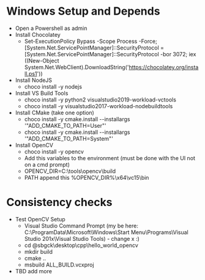 # Windows Setup and Depends

- Open a Powershell as admin
- Install Chocolatey
  - Set-ExecutionPolicy Bypass -Scope Process -Force; [System.Net.ServicePointManager]::SecurityProtocol = [System.Net.ServicePointManager]::SecurityProtocol -bor 3072; iex ((New-Object System.Net.WebClient).DownloadString('https://chocolatey.org/install.ps1'))
- Install NodeJS
  - choco install -y nodejs
- Install VS Build Tools
  - choco install -y python2 visualstudio2019-workload-vctools
  - choco install -y visualstudio2017-workload-nodebuildtools
- Install CMake (take one option)
  - choco install -y  cmake.install --installargs '"ADD_CMAKE_TO_PATH=User"'
  - choco install -y cmake.install --installargs '"ADD_CMAKE_TO_PATH=System"'
- Install OpenCV
  - choco install -y  opencv
  - Add this variables to the environment (must be done with the UI not on a cmd prompt)
  - OPENCV_DIR=C:\tools\opencv\build
  - PATH append this %OPENCV_DIR%\x64\vc15\bin


# Consistency checks

- Test OpenCV Setup
  - Visual Studio Command Prompt (my be here: C:\ProgramData\Microsoft\Windows\Start Menu\Programs\Visual Studio 201x\Visual Studio Tools) - change x :)
  - cd @sbgck\desktop\cpp\hello_world_opencv
  - mkdir build
  - cmake ..
  - msbuild ALL_BUILD.vcxproj
- TBD add more

